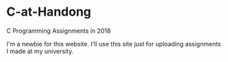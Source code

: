 # C-at-Handong
C Programming Assignments in 2018

I'm a newbie for this website. 
I'll use this site just for uploading assignments I made at my university. 
